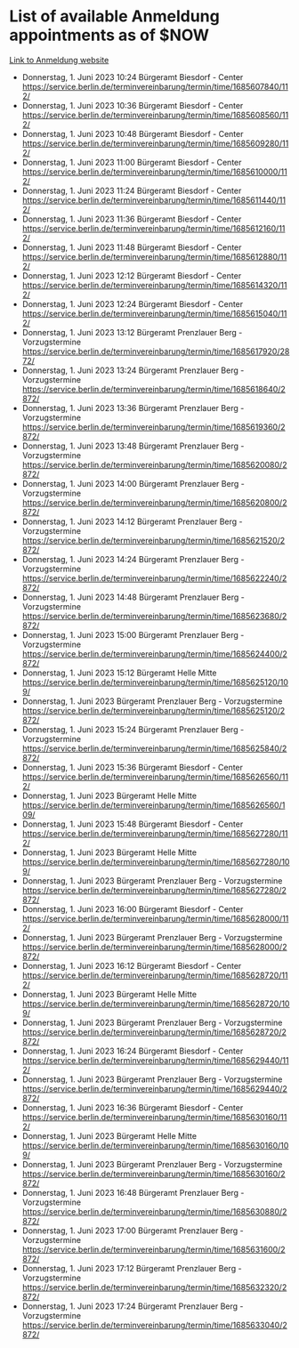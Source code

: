 # List of available Anmeldung appointments as of $NOW
[Link to Anmeldung website](https://service.berlin.de/terminvereinbarung/termin/tag.php?termin=1&anliegen[]=120686&dienstleisterlist=122210,122217,327316,122219,327312,122227,327314,122231,327346,122243,327348,122254,122252,329742,122260,329745,122262,329748,122271,327278,122273,327274,122277,327276,330436,122280,327294,122282,327290,122284,327292,122291,327270,122285,327266,122286,327264,122296,327268,150230,329760,122297,327286,122294,327284,122312,329763,122314,329775,122304,327330,122311,327334,122309,327332,317869,122281,327352,122279,329772,122283,122276,327324,122274,327326,122267,329766,122246,327318,122251,327320,122257,327322,122208,327298,122226,327300&herkunft=http%3A%2F%2Fservice.berlin.de%2Fdienstleistung%2F120686%2F)
- Donnerstag, 1. Juni 2023 10:24 Bürgeramt Biesdorf - Center https://service.berlin.de/terminvereinbarung/termin/time/1685607840/112/
- Donnerstag, 1. Juni 2023 10:36 Bürgeramt Biesdorf - Center https://service.berlin.de/terminvereinbarung/termin/time/1685608560/112/
- Donnerstag, 1. Juni 2023 10:48 Bürgeramt Biesdorf - Center https://service.berlin.de/terminvereinbarung/termin/time/1685609280/112/
- Donnerstag, 1. Juni 2023 11:00 Bürgeramt Biesdorf - Center https://service.berlin.de/terminvereinbarung/termin/time/1685610000/112/
- Donnerstag, 1. Juni 2023 11:24 Bürgeramt Biesdorf - Center https://service.berlin.de/terminvereinbarung/termin/time/1685611440/112/
- Donnerstag, 1. Juni 2023 11:36 Bürgeramt Biesdorf - Center https://service.berlin.de/terminvereinbarung/termin/time/1685612160/112/
- Donnerstag, 1. Juni 2023 11:48 Bürgeramt Biesdorf - Center https://service.berlin.de/terminvereinbarung/termin/time/1685612880/112/
- Donnerstag, 1. Juni 2023 12:12 Bürgeramt Biesdorf - Center https://service.berlin.de/terminvereinbarung/termin/time/1685614320/112/
- Donnerstag, 1. Juni 2023 12:24 Bürgeramt Biesdorf - Center https://service.berlin.de/terminvereinbarung/termin/time/1685615040/112/
- Donnerstag, 1. Juni 2023 13:12 Bürgeramt Prenzlauer Berg - Vorzugstermine https://service.berlin.de/terminvereinbarung/termin/time/1685617920/2872/
- Donnerstag, 1. Juni 2023 13:24 Bürgeramt Prenzlauer Berg - Vorzugstermine https://service.berlin.de/terminvereinbarung/termin/time/1685618640/2872/
- Donnerstag, 1. Juni 2023 13:36 Bürgeramt Prenzlauer Berg - Vorzugstermine https://service.berlin.de/terminvereinbarung/termin/time/1685619360/2872/
- Donnerstag, 1. Juni 2023 13:48 Bürgeramt Prenzlauer Berg - Vorzugstermine https://service.berlin.de/terminvereinbarung/termin/time/1685620080/2872/
- Donnerstag, 1. Juni 2023 14:00 Bürgeramt Prenzlauer Berg - Vorzugstermine https://service.berlin.de/terminvereinbarung/termin/time/1685620800/2872/
- Donnerstag, 1. Juni 2023 14:12 Bürgeramt Prenzlauer Berg - Vorzugstermine https://service.berlin.de/terminvereinbarung/termin/time/1685621520/2872/
- Donnerstag, 1. Juni 2023 14:24 Bürgeramt Prenzlauer Berg - Vorzugstermine https://service.berlin.de/terminvereinbarung/termin/time/1685622240/2872/
- Donnerstag, 1. Juni 2023 14:48 Bürgeramt Prenzlauer Berg - Vorzugstermine https://service.berlin.de/terminvereinbarung/termin/time/1685623680/2872/
- Donnerstag, 1. Juni 2023 15:00 Bürgeramt Prenzlauer Berg - Vorzugstermine https://service.berlin.de/terminvereinbarung/termin/time/1685624400/2872/
- Donnerstag, 1. Juni 2023 15:12 Bürgeramt Helle Mitte https://service.berlin.de/terminvereinbarung/termin/time/1685625120/109/
- Donnerstag, 1. Juni 2023  Bürgeramt Prenzlauer Berg - Vorzugstermine https://service.berlin.de/terminvereinbarung/termin/time/1685625120/2872/
- Donnerstag, 1. Juni 2023 15:24 Bürgeramt Prenzlauer Berg - Vorzugstermine https://service.berlin.de/terminvereinbarung/termin/time/1685625840/2872/
- Donnerstag, 1. Juni 2023 15:36 Bürgeramt Biesdorf - Center https://service.berlin.de/terminvereinbarung/termin/time/1685626560/112/
- Donnerstag, 1. Juni 2023  Bürgeramt Helle Mitte https://service.berlin.de/terminvereinbarung/termin/time/1685626560/109/
- Donnerstag, 1. Juni 2023 15:48 Bürgeramt Biesdorf - Center https://service.berlin.de/terminvereinbarung/termin/time/1685627280/112/
- Donnerstag, 1. Juni 2023  Bürgeramt Helle Mitte https://service.berlin.de/terminvereinbarung/termin/time/1685627280/109/
- Donnerstag, 1. Juni 2023  Bürgeramt Prenzlauer Berg - Vorzugstermine https://service.berlin.de/terminvereinbarung/termin/time/1685627280/2872/
- Donnerstag, 1. Juni 2023 16:00 Bürgeramt Biesdorf - Center https://service.berlin.de/terminvereinbarung/termin/time/1685628000/112/
- Donnerstag, 1. Juni 2023  Bürgeramt Prenzlauer Berg - Vorzugstermine https://service.berlin.de/terminvereinbarung/termin/time/1685628000/2872/
- Donnerstag, 1. Juni 2023 16:12 Bürgeramt Biesdorf - Center https://service.berlin.de/terminvereinbarung/termin/time/1685628720/112/
- Donnerstag, 1. Juni 2023  Bürgeramt Helle Mitte https://service.berlin.de/terminvereinbarung/termin/time/1685628720/109/
- Donnerstag, 1. Juni 2023  Bürgeramt Prenzlauer Berg - Vorzugstermine https://service.berlin.de/terminvereinbarung/termin/time/1685628720/2872/
- Donnerstag, 1. Juni 2023 16:24 Bürgeramt Biesdorf - Center https://service.berlin.de/terminvereinbarung/termin/time/1685629440/112/
- Donnerstag, 1. Juni 2023  Bürgeramt Prenzlauer Berg - Vorzugstermine https://service.berlin.de/terminvereinbarung/termin/time/1685629440/2872/
- Donnerstag, 1. Juni 2023 16:36 Bürgeramt Biesdorf - Center https://service.berlin.de/terminvereinbarung/termin/time/1685630160/112/
- Donnerstag, 1. Juni 2023  Bürgeramt Helle Mitte https://service.berlin.de/terminvereinbarung/termin/time/1685630160/109/
- Donnerstag, 1. Juni 2023  Bürgeramt Prenzlauer Berg - Vorzugstermine https://service.berlin.de/terminvereinbarung/termin/time/1685630160/2872/
- Donnerstag, 1. Juni 2023 16:48 Bürgeramt Prenzlauer Berg - Vorzugstermine https://service.berlin.de/terminvereinbarung/termin/time/1685630880/2872/
- Donnerstag, 1. Juni 2023 17:00 Bürgeramt Prenzlauer Berg - Vorzugstermine https://service.berlin.de/terminvereinbarung/termin/time/1685631600/2872/
- Donnerstag, 1. Juni 2023 17:12 Bürgeramt Prenzlauer Berg - Vorzugstermine https://service.berlin.de/terminvereinbarung/termin/time/1685632320/2872/
- Donnerstag, 1. Juni 2023 17:24 Bürgeramt Prenzlauer Berg - Vorzugstermine https://service.berlin.de/terminvereinbarung/termin/time/1685633040/2872/

